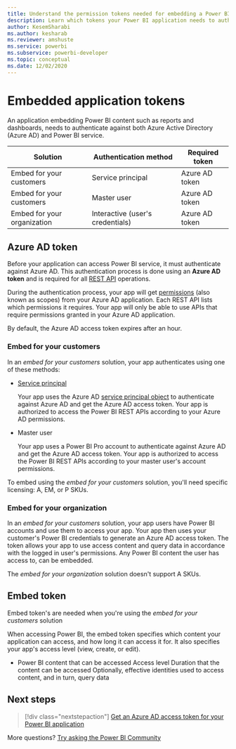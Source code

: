 ```yaml
---
title: Understand the permission tokens needed for embedding a Power BI application
description: Learn which tokens your Power BI application needs to authenticate against Azure and Power BI service.
author: KesemSharabi
ms.author: kesharab
ms.reviewer: amshuste
ms.service: powerbi
ms.subservice: powerbi-developer
ms.topic: conceptual
ms.date: 12/02/2020
---
```


# Embedded application tokens

An application embedding Power BI content such as reports and dashboards, needs to authenticate against both Azure Active Directory (Azure AD) and Power BI service.


|Solution  |Authentication method  |Required token  |
|---------|---------|---------|
|Embed for your customers      |Service principal         |Azure AD token         |
|Embed for your customers      |Master user         |Azure AD token         |
|Embed for your organization     |Interactive (user's credentials)         |Azure AD token         |


## Azure AD token

Before your application can access Power BI service, it must authenticate against Azure AD. This authentication process is done using an **Azure AD token** and is required for all [REST API](/rest/api/power-bi/) operations.

During the authentication process, your app will get [permissions](/azure/active-directory/develop/v2-permissions-and-consent) (also known as scopes) from your Azure AD application. Each REST API lists which permissions it requires. Your app will only be able to use APIs that require permissions granted in your Azure AD application.

By default, the Azure AD access token expires after an hour.

### Embed for your customers
        
In an *embed for your customers* solution, your app authenticates using one of these methods:

* [Service principal](embed-service-principal.md)

    Your app uses the Azure AD [service principal object](/azure/active-directory/develop/app-objects-and-service-principals#service-principal-object) to authenticate against Azure AD and get the Azure AD access token. Your app is authorized to access the Power BI REST APIs according to your Azure AD permissions.

* Master user

    Your app uses a Power BI Pro account to authenticate against Azure AD and get the Azure AD access token. Your app is authorized to access the Power BI REST APIs according to your master user's account permissions. 

To embed using the *embed for your customers* solution, you'll need specific licensing: A, EM, or P SKUs.

### Embed for your organization

In an *embed for your customers* solution, your app users have Power BI accounts and use them to access your app. Your app then uses your customer's Power BI credentials to generate an Azure AD access token. The token allows your app to use access content and query data in accordance with the logged in user's permissions. Any Power BI content the user has access to, can be embedded.

The *embed for your organization* solution doesn't support A SKUs.


## Embed token

Embed token's are needed when you're using the *embed for your customers* solution

When accessing Power BI, the embed token specifies which content your application can access, and how long it can access it for. It also specifies your app's  access level (view, create, or edit).

* Power BI content that can be accessed
Access level 
Duration that the content can be accessed
Optionally, effective identities used to access content, and in turn, query data


## Next steps

>[!div class="nextstepaction"]
>[Get an Azure AD access token for your Power BI application](get-azuread-access-token.md)

More questions? [Try asking the Power BI Community](https://community.powerbi.com/)